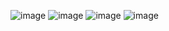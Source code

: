 ![image](https://github.com/user-attachments/assets/30af7782-3f55-4930-ad1e-dd2bb50d770c)
![image](https://github.com/user-attachments/assets/71e40e13-1f4b-41b2-9c63-8b0e09622af4)
![image](https://github.com/user-attachments/assets/2eb5c40c-f97b-4788-9fbd-0d5e71ada592)
![image](https://github.com/user-attachments/assets/d3d0f300-eddf-4052-9e05-7c7581910ddd)





